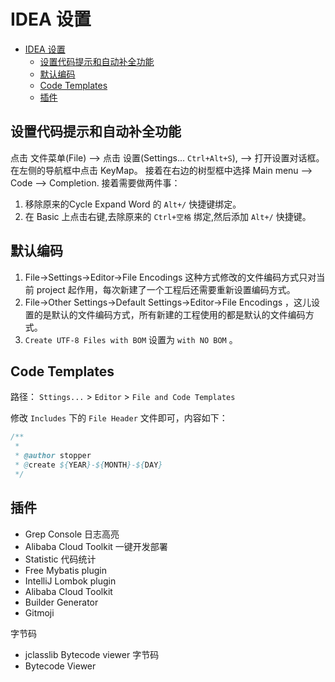 # IDEA 设置

<!-- TOC -->

- [IDEA 设置](#idea-%e8%ae%be%e7%bd%ae)
  - [设置代码提示和自动补全功能](#%e8%ae%be%e7%bd%ae%e4%bb%a3%e7%a0%81%e6%8f%90%e7%a4%ba%e5%92%8c%e8%87%aa%e5%8a%a8%e8%a1%a5%e5%85%a8%e5%8a%9f%e8%83%bd)
  - [默认编码](#%e9%bb%98%e8%ae%a4%e7%bc%96%e7%a0%81)
  - [Code Templates](#code-templates)
  - [插件](#%e6%8f%92%e4%bb%b6)

<!-- /TOC -->

## 设置代码提示和自动补全功能

点击 文件菜单(File) –> 点击 设置(Settings… `Ctrl+Alt+S`), –> 打开设置对话框。在左侧的导航框中点击 KeyMap。 
接着在右边的树型框中选择 Main menu –> Code –> Completion. 
接着需要做两件事： 
1. 移除原来的Cycle Expand Word 的 `Alt+/` 快捷键绑定。 
2. 在 Basic 上点击右键,去除原来的 `Ctrl+空格` 绑定,然后添加 `Alt+/` 快捷键。

## 默认编码

1. File->Settings->Editor->File Encodings 这种方式修改的文件编码方式只对当前 project 起作用，每次新建了一个工程后还需要重新设置编码方式。
1. File->Other Settings->Default Settings->Editor->File Encodings ，这儿设置的是默认的文件编码方式，所有新建的工程使用的都是默认的文件编码方式。
1. `Create UTF-8 Files with BOM` 设置为 `with NO BOM` 。

## Code Templates

路径： `Sttings...` > `Editor` > `File and Code Templates` 

修改 `Includes` 下的 `File Header` 文件即可，内容如下：

``` java
/**
 *
 * @author stopper
 * @create ${YEAR}-${MONTH}-${DAY}
 */
```

## 插件

- Grep Console 日志高亮
- Alibaba Cloud Toolkit 一键开发部署
- Statistic 代码统计
- Free Mybatis plugin 
- IntelliJ Lombok plugin
- Alibaba Cloud Toolkit 
- Builder Generator
- Gitmoji

字节码

- jclasslib Bytecode viewer  字节码
- Bytecode Viewer